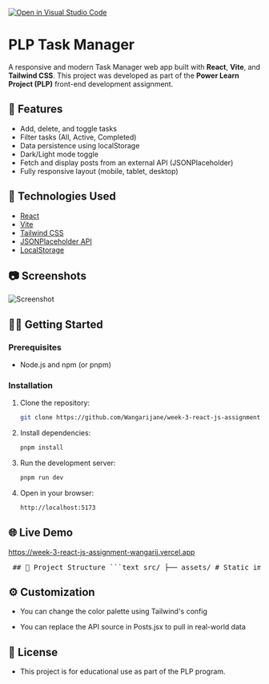 [![Open in Visual Studio Code](https://classroom.github.com/assets/open-in-vscode-2e0aaae1b6195c2367325f4f02e2d04e9abb55f0b24a779b69b11b9e10269abc.svg)](https://classroom.github.com/online_ide?assignment_repo_id=19821991&assignment_repo_type=AssignmentRepo)

# PLP Task Manager

A responsive and modern Task Manager web app built with **React**, **Vite**, and **Tailwind CSS**. This project was developed as part of the **Power Learn Project (PLP)** front-end development assignment.

## 🌟 Features

- Add, delete, and toggle tasks
- Filter tasks (All, Active, Completed)
- Data persistence using localStorage
- Dark/Light mode toggle
- Fetch and display posts from an external API (JSONPlaceholder)
- Fully responsive layout (mobile, tablet, desktop)

## 🚀 Technologies Used

- [React](https://reactjs.org/)
- [Vite](https://vitejs.dev/)
- [Tailwind CSS](https://tailwindcss.com/)
- [JSONPlaceholder API](https://jsonplaceholder.typicode.com/)
- [LocalStorage](https://developer.mozilla.org/en-US/docs/Web/API/Window/localStorage)

## 📷 Screenshots

![Screenshot](https://github.com/user-attachments/assets/61452fb5-e6ff-4c3b-9c54-0dbb0dfccec2)


## 🧑‍💻 Getting Started

### Prerequisites
- Node.js and npm (or pnpm)

### Installation
1. Clone the repository:
   ```bash
   git clone https://github.com/Wangarijane/week-3-react-js-assignment-Wangarijane.git

2. Install dependencies:
   ```bash
   pnpm install

3. Run the development server:
   ```bash
   pnpm run dev

4. Open in your browser:
   ```bash
   http://localhost:5173

## 🌐 Live Demo

https://week-3-react-js-assignment-wangarij.vercel.app

<pre> ## 📁 Project Structure ```text src/ ├── assets/ # Static images and icons ├── components/ # Reusable UI components ├── context/ # Theme context provider ├── api/ # API logic (if separated) ├── App.jsx # Main app layout ├── main.jsx # App entry point ├── index.css # Global styles ``` </pre>
       
## ⚙️ Customization

- You can change the color palette using Tailwind's config

- You can replace the API source in Posts.jsx to pull in real-world data

## 📝 License

- This project is for educational use as part of the PLP program.  




